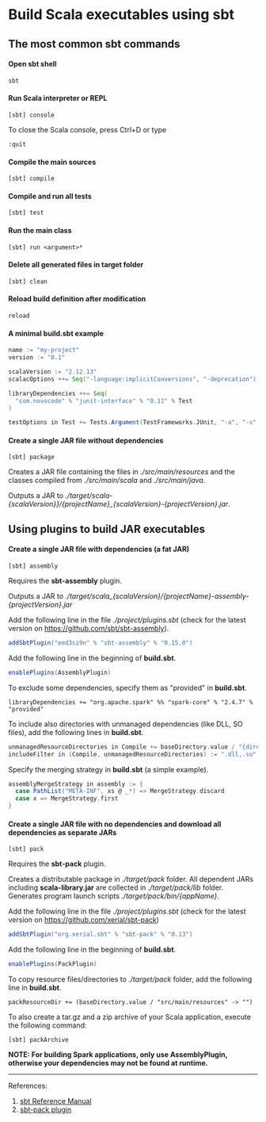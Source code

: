 Build Scala executables using sbt
=================================

The most common sbt commands
----------------------------

#### Open sbt shell
```shell
sbt
```

#### Run Scala interpreter or REPL
```shell
[sbt] console
```
To close the Scala console, press Ctrl+D or type
```shell
:quit
```

#### Compile the main sources
```shell
[sbt] compile
```

#### Compile and run all tests
```shell
[sbt] test
```

#### Run the main class
```shell
[sbt] run <argument>*
```

#### Delete all generated files in target folder
```shell
[sbt] clean
```

#### Reload build definition after modification
```shell
reload
```

#### A minimal build.sbt example

```sbt
name := "my-project"
version := "0.1"

scalaVersion := "2.12.13"
scalacOptions ++= Seq("-language:implicitConversions", "-deprecation")

libraryDependencies ++= Seq(
  "com.novocode" % "junit-interface" % "0.11" % Test
)

testOptions in Test += Tests.Argument(TestFrameworks.JUnit, "-a", "-v", "-s")
```

#### Create a single JAR file without dependencies
```shell
[sbt] package
```
Creates a JAR file containing the files in _./src/main/resources_ and the classes compiled from _./src/main/scala_ and _./src/main/java_.

Outputs a JAR to *./target/scala-{scalaVersion}}/{projectName}_{scalaVersion}-{projectVersion}.jar*.

Using plugins to build JAR executables
--------------------------------------
#### Create a single JAR file with dependencies (a fat JAR)
```shell
[sbt] assembly
```
Requires the __sbt-assembly__ plugin.

Outputs a JAR to *./target/scala_{scalaVersion}/{projectName}-assembly-{projectVersion}.jar*

Add the following line in the file _./project/plugins.sbt_ (check for the latest version on https://github.com/sbt/sbt-assembly).
```sbt
addSbtPlugin("eed3si9n" % "sbt-assembly" % "0.15.0")
```

Add the following line in the beginning of __build.sbt__.
```sbt
enablePlugins(AssemblyPlugin)
```

To exclude some dependencies, specify them as "provided" in __build.sbt__.
```shell
libraryDependencies += "org.apache.spark" %% "spark-core" % "2.4.7" % "provided"
```

To include also directories with unmanaged dependencies (like DLL, SO files), add the following lines in __build.sbt__.
```sbt
unmanagedResourceDirectories in Compile += baseDirectory.value / "{directoryName}"
includeFilter in (Compile, unmanagedResourceDirectories) := ".dll,.so"
```

Specify the merging strategy in __build.sbt__ (a simple example).
```sbt
assemblyMergeStrategy in assembly := {
  case PathList("META-INF", xs @ _*) => MergeStrategy.discard
  case x => MergeStrategy.first
}
```

#### Create a single JAR file with no dependencies and download all dependencies as separate JARs
```shell
[sbt] pack
```
Requires the __sbt-pack__ plugin.

Creates a distributable package in _./target/pack_ folder.
All dependent JARs including __scala-library.jar__ are collected in _./target/pack/lib_ folder.
Generates program launch scripts _./target/pack/bin/{appName}_.

Add the following line in the file _./project/plugins.sbt_ (check for the latest version on https://github.com/xerial/sbt-pack)
```sbt
addSbtPlugin("org.xerial.sbt" % "sbt-pack" % "0.13")
```

Add the following line in the beginning of __build.sbt__.
```sbt
enablePlugins(PackPlugin)
```

To copy resource files/directories to _./target/pack_ folder, add the following line in __build.sbt__.
```shell
packResourceDir += (baseDirectory.value / "src/main/resources" -> "")
```

To also create a tar.gz and a zip archive of your Scala application, execute the following command:
```shell
[sbt] packArchive
```

**NOTE: For building Spark applications, only use AssemblyPlugin, otherwise your dependencies may not be found at runtime.**

---
References:
1. [sbt Reference Manual](https://www.scala-sbt.org/1.x/docs/)
1. [sbt-pack plugin](https://github.com/xerial/sbt-pack)
